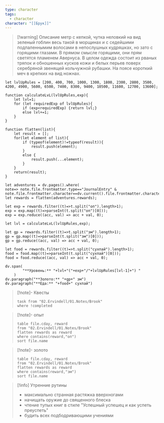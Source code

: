 ```yaml
---
type: character
tags:
  - character
character: "[[Брук]]"
---
```

> [!warning] Описание
> метр с кепкой, чутка неловкий на вид зеленый гоблин весь такой в морщинах и с седейшими подпаленнымим волосами в непослушных кудряшках, но зато с горящими глазами. В прямом смысле горящими, они прям светятся пламенем Авернуса. В целом одежда состоит из рваных тряпок и обношенных кусков кожи и белых перьев поверх серебряной звенящей кольчужной рубашки. На поясе короткий меч в крепких на вид ножнах.

```dataviewjs
let lvlUpRules = [200, 400, 700, 1000, 1300, 1800, 2300, 2800, 3500, 4200, 4900, 5600, 6500, 7400, 8300, 9400, 10500, 11600, 12700, 13600];

function calculateLvL(lvlUpRules,exp){
	let lvl=1;
	for (let requiredExp of lvlUpRules){
		if (exp<requiredExp) {return lvl;}
		else lvl+=1;
	}
}

function flatten(list){
	let result = [];
	for(let element of list){
		if (typeof(element)!=typeof(result)){
			result.push(element);
		}
		else {
			result.push(...element);
		}
	}
	return(result);
}

let adventures = dv.pages().where(
note=> note.file.frontmatter.type=="JournalEntry" & note.file.frontmatter.character==dv.current().file.frontmatter.character);
let rewards = flatten(adventures.rewards);

let exp = rewards.filter((t)=>t.split("оп").length>1);
exp = exp.map((t)=>parseInt(t.split("оп")[0]));
exp = exp.reduce((acc, val) => acc + val, 0);

let lvl = calculateLvL(lvlUpRules,exp);

let gp = rewards.filter((t)=>t.split("зм").length>1);
gp = gp.map((t)=>parseInt(t.split("зм")[0]));
gp = gp.reduce((acc, val) => acc + val, 0);

let food = rewards.filter((t)=>t.split("сухпай").length>1);
food = food.map((t)=>parseInt(t.split("сухпай")[0]));
food = food.reduce((acc, val) => acc + val, 0);

dv.span(
        "**Уровень:** "+lvl+"("+exp+"/"+lvlUpRules[lvl-1]+") "
    )
dv.paragraph("**Золото:** "+gp+" зм")
dv.paragraph("**Еда:** "+food+" сухпай")
```
> [!note]- Квесты
> ```dataview
> task from "02.Ervindell/01.Notes/Brook"
> where !completed
> ```

> [!note]- опыт
> ```dataview
> table file.cday, reward
> from "02.Ervindell/01.Notes/Brook"
> flatten rewards as reward
> where contains(reward,"оп")
> sort file.name
> ```

> [!note]- золото
> ```dataview
> table file.cday, reward
> from "02.Ervindell/01.Notes/Brook"
> flatten rewards as reward
> where contains(reward,"зм")
> sort file.name
> ```

>[!info] Утренние рутины
> - максимально странная растяжка вверхногами
> - начищать оружие до священного блеска
> - чтение тупых книг в стиле "Успешный успешец и как успеть преуспеть"
> - будить всех подбодривающими учениями

